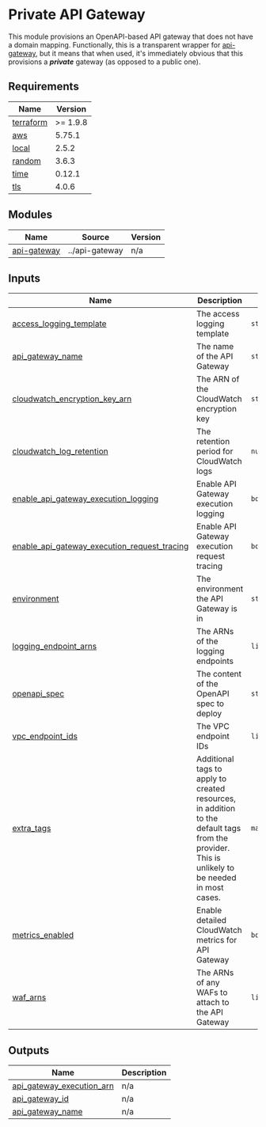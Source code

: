 # Private API Gateway

This module provisions an OpenAPI-based API gateway that does not have a domain mapping.
Functionally, this is a transparent wrapper for [api-gateway](../api-gateway/), but it means that when used,
it's immediately obvious that this provisions a **_private_** gateway (as opposed to a public one).

<!-- prettier-ignore-start -->
<!-- BEGIN_TF_DOCS -->
## Requirements

| Name | Version |
|------|---------|
| <a name="requirement_terraform"></a> [terraform](#requirement\_terraform) | >= 1.9.8 |
| <a name="requirement_aws"></a> [aws](#requirement\_aws) | 5.75.1 |
| <a name="requirement_local"></a> [local](#requirement\_local) | 2.5.2 |
| <a name="requirement_random"></a> [random](#requirement\_random) | 3.6.3 |
| <a name="requirement_time"></a> [time](#requirement\_time) | 0.12.1 |
| <a name="requirement_tls"></a> [tls](#requirement\_tls) | 4.0.6 |

## Modules

| Name | Source | Version |
|------|--------|---------|
| <a name="module_api-gateway"></a> [api-gateway](#module\_api-gateway) | ../api-gateway | n/a |

## Inputs

| Name | Description | Type | Default | Required |
|------|-------------|------|---------|:--------:|
| <a name="input_access_logging_template"></a> [access\_logging\_template](#input\_access\_logging\_template) | The access logging template | `string` | n/a | yes |
| <a name="input_api_gateway_name"></a> [api\_gateway\_name](#input\_api\_gateway\_name) | The name of the API Gateway | `string` | n/a | yes |
| <a name="input_cloudwatch_encryption_key_arn"></a> [cloudwatch\_encryption\_key\_arn](#input\_cloudwatch\_encryption\_key\_arn) | The ARN of the CloudWatch encryption key | `string` | n/a | yes |
| <a name="input_cloudwatch_log_retention"></a> [cloudwatch\_log\_retention](#input\_cloudwatch\_log\_retention) | The retention period for CloudWatch logs | `number` | n/a | yes |
| <a name="input_enable_api_gateway_execution_logging"></a> [enable\_api\_gateway\_execution\_logging](#input\_enable\_api\_gateway\_execution\_logging) | Enable API Gateway execution logging | `bool` | n/a | yes |
| <a name="input_enable_api_gateway_execution_request_tracing"></a> [enable\_api\_gateway\_execution\_request\_tracing](#input\_enable\_api\_gateway\_execution\_request\_tracing) | Enable API Gateway execution request tracing | `bool` | n/a | yes |
| <a name="input_environment"></a> [environment](#input\_environment) | The environment the API Gateway is in | `string` | n/a | yes |
| <a name="input_logging_endpoint_arns"></a> [logging\_endpoint\_arns](#input\_logging\_endpoint\_arns) | The ARNs of the logging endpoints | `list(string)` | n/a | yes |
| <a name="input_openapi_spec"></a> [openapi\_spec](#input\_openapi\_spec) | The content of the OpenAPI spec to deploy | `string` | n/a | yes |
| <a name="input_vpc_endpoint_ids"></a> [vpc\_endpoint\_ids](#input\_vpc\_endpoint\_ids) | The VPC endpoint IDs | `list(string)` | n/a | yes |
| <a name="input_extra_tags"></a> [extra\_tags](#input\_extra\_tags) | Additional tags to apply to created resources, in addition to the default tags from the provider. This is unlikely to be needed in most cases. | `map(string)` | `{}` | no |
| <a name="input_metrics_enabled"></a> [metrics\_enabled](#input\_metrics\_enabled) | Enable detailed CloudWatch metrics for API Gateway | `bool` | `true` | no |
| <a name="input_waf_arns"></a> [waf\_arns](#input\_waf\_arns) | The ARNs of any WAFs to attach to the API Gateway | `list(string)` | `[]` | no |

## Outputs

| Name | Description |
|------|-------------|
| <a name="output_api_gateway_execution_arn"></a> [api\_gateway\_execution\_arn](#output\_api\_gateway\_execution\_arn) | n/a |
| <a name="output_api_gateway_id"></a> [api\_gateway\_id](#output\_api\_gateway\_id) | n/a |
| <a name="output_api_gateway_name"></a> [api\_gateway\_name](#output\_api\_gateway\_name) | n/a |
<!-- END_TF_DOCS -->
<!-- prettier-ignore-end -->
